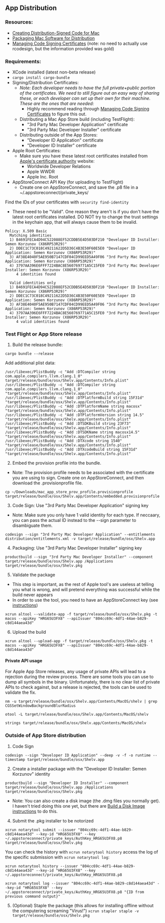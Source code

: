 ## App Distribution

### Resources:

- [Creating Distribution-Signed Code for Mac](https://developer.apple.com/forums/thread/701514#701514021)
- [Packaging Mac Software for Distribution](https://developer.apple.com/forums/thread/701581#701581021)
- [Managing Code Signing Certificates](https://gregoryszorc.com/docs/apple-codesign/main/apple_codesign_certificate_management.html#apple-codesign-certificate-management) (note: no need to actually use rcodesign, but the information provided was gold)

### Requirements:

- XCode installed (latest non-beta release)
- `cargo install cargo-bundle`
- Signing/Distribution Certificates:
  - _Note: Each developer needs to have the full private+public portion of the certificates. We need to still figure out an easy way of sharing these, or each developer can set up their own for their machine. These are the ones that are needed:_
    - Highly recommend reading through [Managing Code Signing Certificates](https://gregoryszorc.com/docs/apple-codesign/main/apple_codesign_certificate_management.html#apple-codesign-certificate-management) to figure this out.
  - Distributing a Mac App Store build (including TestFlight):
    - "3rd Party Mac Developer Application" certificate
    - "3rd Party Mac Developer Installer" certificate
  - Distributing outside of the App Stores:
    - "Developer ID Application" certificate
    - "Developer ID Installer" certificate
- Apple Root Certificates:
  - Make sure you have these latest root certificates installed from [Apple's certificate authority](https://www.apple.com/certificateauthority/) website:
    - Worldwide Developer Relations
    - Apple WWDR
    - Apple Inc. Root
- AppStoreConnect API Key (for uploading to TestFlight)
  - Create one on AppStoreConnect, and save the .p8 file in a ~/.appstoreconnect/private_keys/

Find the IDs of your certificates with `security find-identity`

- These need to be "Valid". One reason they aren't is if you don't have the latest root certificates installed. DO NOT try to change the trust settings in the keychain app, that will always cause them to be invalid.

```shell
Policy: X.509 Basic
  Matching identities
  1) B4691FECA4D94C522088EF52CDDB5E4D503DF210 "Developer ID Installer: Semen Korzunov (X86RP53R29)"
  2) DDEC1C73C018C49211622D5D36C4B3E50F60E5E0 "Developer ID Application: Semen Korzunov (X86RP53R29)"
  3) AF38E4040F5AE950B7147CDF04CD99EED5A49F06 "3rd Party Mac Developer Application: Semen Korzunov (X86RP53R29)"
  4) 3797AA396E6FFF7224BAC8E560769771A5C15FE0 "3rd Party Mac Developer Installer: Semen Korzunov (X86RP53R29)"
     4 identities found

  Valid identities only
  1) B4691FECA4D94C522088EF52CDDB5E4D503DF210 "Developer ID Installer: Semen Korzunov (X86RP53R29)"
  2) DDEC1C73C018C49211622D5D36C4B3E50F60E5E0 "Developer ID Application: Semen Korzunov (X86RP53R29)"
  3) AF38E4040F5AE950B7147CDF04CD99EED5A49F06 "3rd Party Mac Developer Application: Semen Korzunov (X86RP53R29)"
  4) 3797AA396E6FFF7224BAC8E560769771A5C15FE0 "3rd Party Mac Developer Installer: Semen Korzunov (X86RP53R29)"
     4 valid identities found
```

### Test Flight or App Store release

1. Build the release bundle:

```shell
cargo bundle --release
```

Add additional plist data:

```shell
/usr/libexec/PlistBuddy -c "Add :DTCompiler string com.apple.compilers.llvm.clang.1_0" target/release/bundle/osx/Shelv.app/Contents/Info.plist"
/usr/libexec/PlistBuddy -c "Add :DTCompiler string com.apple.compilers.llvm.clang.1_0" "target/release/bundle/osx/Shelv.app/Contents/Info.plist"
/usr/libexec/PlistBuddy -c "Add :DTPlatformBuild string 15F31d" "target/release/bundle/osx/Shelv.app/Contents/Info.plist"
/usr/libexec/PlistBuddy -c "Add :DTPlatformName string macosx" "target/release/bundle/osx/Shelv.app/Contents/Info.plist"
/usr/libexec/PlistBuddy -c "Add :DTPlatformVersion string 14.5" "target/release/bundle/osx/Shelv.app/Contents/Info.plist"
/usr/libexec/PlistBuddy -c "Add :DTSDKBuild string 23F73" "target/release/bundle/osx/Shelv.app/Contents/Info.plist"
/usr/libexec/PlistBuddy -c "Add :DTSDKName string macosx14.5" "target/release/bundle/osx/Shelv.app/Contents/Info.plist"
/usr/libexec/PlistBuddy -c "Add :DTXcode string 1540" "target/release/bundle/osx/Shelv.app/Contents/Info.plist"
/usr/libexec/PlistBuddy -c "Add :DTXcodeBuild string 15F31d" "target/release/bundle/osx/Shelv.app/Contents/Info.plist"
```

2. Embed the provision profile into the bundle.

- Note: The provision profile needs to be associated with the certificate you are using to sign. Create one on AppStoreConnect, and then download the .provisionprofile file.

```shell
cp ~/Downloads/mac_app_store_prov_profile.provisionprofile target/release/bundle/osx/Shelv.app/Contents/embedded.provisionprofile
```

3. Code Sign: Use "3rd Party Mac Developer Application" signing key

- Note: Make sure you only have 1 valid identity for each type. If neccaary, you can pass the actual ID instead to the --sign parameter to disambiguate them.

```shell
codesign --sign "3rd Party Mac Developer Application" --entitlements distribution/entitlements.xml -v target/release/bundle/osx/Shelv.app
```

4. Packaging: Use "3rd Party Mac Developer Installer" signing key

```shell
productbuild --sign "3rd Party Mac Developer Installer" --component target/release/bundle/osx/Shelv.app /Applications target/release/bundle/osx/Shelv.pkg
```

5. Validate the package

- This step is important, as the rest of Apple tool's are useless at telling you what is wrong, and will pretend everything was successful while the build never appears
- In order to use the tool, you need to have an AppStoreConnect key (see [instructions](https://gregoryszorc.com/docs/apple-codesign/main/apple_codesign_getting_started.html#obtaining-an-app-store-connect-api-key))

```shell
xcrun altool --validate-app -f target/release/bundle/osx/Shelv.pkg -t macos --apiKey "HRG65U3FX8" --apiIssuer "804cc69c-4df1-44ae-b829-c8d144aea43d"
```

6. Upload the build

```shell
xcrun altool --upload-app -f target/release/bundle/osx/Shelv.pkg -t macos --apiKey "HRG65U3FX8" --apiIssuer "804cc69c-4df1-44ae-b829-c8d144aea43d"
```

#### Private API usage

For Apple App Store releases, any usage of private APIs will lead to a rejection during the review process. There are some tools you can use to dump all symbols in the binary. Unfortunately, there is no clear list of private APIs to check against, but a release is rejected, the tools can be used to validate the fix.

```shell
nm -u target/release/bundle/osx/Shelv.app/Contents/MacOS/shelv | grep CGSSetWindowBackgroundBlurRadius

otool -L target/release/bundle/osx/Shelv.app/Contents/MacOS/shelv

strings target/release/bundle/osx/Shelv.app/Contents/MacOS/shelv
```

### Outside of App Store distribution

1. Code Sign

```shell
codesign --sign "Developer ID Application" --deep -v -f -o runtime --timestamp target/release/bundle/osx/Shelv.app
```

2. Create a installer package with the "Developer ID Installer: Semen Korzunov" identity

```shell
productbuild --sign "Developer ID Installer" --component target/release/bundle/osx/Shelv.app /Applications target/release/bundle/osx/Shelv.pkg
```

- Note: You can also create a disk image (the .dmg files you normally get). I haven't tried doing this one yet, but there are [Build a Disk Image instructions](https://developer.apple.com/forums/thread/701581#701581021) to do this.

4. Submit the .pkg installer to be notorized

```shell
xcrun notarytool submit --issuer "804cc69c-4df1-44ae-b829-c8d144aea43d" --key-id "HRG65U3FX8" --key ~/.appstoreconnect/private_keys/AuthKey_HRG65U3FX8.p8 target/release/bundle/osx/Shelv.pkg
```

You can check the history with `xcrun notarytool history` access the log of the specific submission with `xcrun notarytool log`:

```shell
xcrun notarytool history --issuer "804cc69c-4df1-44ae-b829-c8d144aea43d" --key-id "HRG65U3FX8" --key ~/.appstoreconnect/private_keys/AuthKey_HRG65U3FX8.p8

xcrun notarytool log --issuer "804cc69c-4df1-44ae-b829-c8d144aea43d" --key-id "HRG65U3FX8" --key ~/.appstoreconnect/private_keys/AuthKey_HRG65U3FX8.p8 "{ID from previous command output}"
```

5. (Optional) Staple the package (this allows for installing offline without the computering screaming "Virus!")
   `xcrun stapler staple -v target/release/bundle/osx/Shelv.pkg`
